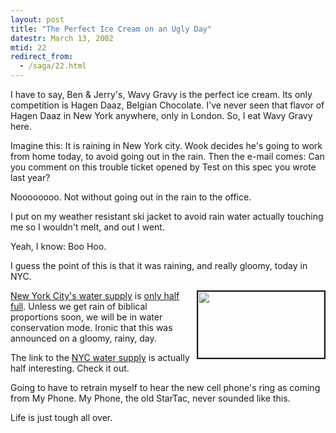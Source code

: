 ```yaml
---
layout: post
title: "The Perfect Ice Cream on an Ugly Day"
datestr: March 13, 2002
mtid: 22
redirect_from:
  - /saga/22.html
---
```


I have to say, Ben &amp; Jerry's, Wavy Gravy is the perfect ice cream. Its
only competition is Hagen Daaz, Belgian Chocolate. I've never seen that flavor
of Hagen Daaz in New York anywhere, only in London. So, I eat Wavy Gravy here.

Imagine this: It is raining in New York city. Wook decides he's going to work
from home today, to avoid going out in the rain. Then the e-mail comes: Can
you comment on this trouble ticket opened by Test on this spec you wrote last
year?

Noooooooo. Not without going out in the rain to the office.

I put on my weather resistant ski jacket to avoid rain water actually touching
me so I wouldn't melt, and out I went.

Yeah, I know: Boo Hoo.

I guess the point of this is that it was raining, and really gloomy, today
in NYC.

<a href="http://www.nyc.gov/html/dep/html/current.html"><img src="http://www.munged.org/pix/NYCWaterStatus.gif" width="202" height="106" align="right" border="2"></a><a href="http://www.nyc.gov/html/dep/html/watersup.html">New
York City's water supply</a> is <a href="http://www.nyc.gov/html/dep/html/current.html">only
half full</a>. Unless we get rain of biblical proportions soon, we will be in
water conservation mode. Ironic that this was announced on a gloomy, rainy,
day.

The link to the <a href="http://www.nyc.gov/html/dep/html/watersup.html">NYC
water supply</a> is actually half interesting. Check it out.

Going to have to retrain myself to hear the new cell phone's ring as coming
from My Phone. My Phone, the old StarTac, never sounded like this.

Life is just tough all over.

